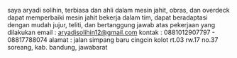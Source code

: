 saya aryadi solihin,
terbiasa dan ahli dalam mesin jahit, obras, dan overdeck
dapat memperbaiki mesin jahit
bekerja dalam tim, dapat beradaptasi dengan mudah 
jujur, teliti, dan bertanggung jawab atas pekerjaan yang dilakukan 
email : aryadisolihin12@gmail.com
kontak : 0881012907797 - 08817788074
alamat : jalan simpang baru cingcin kolot rt.03 rw.17 no.37 soreang, kab. bandung, jawabarat
<!---
Aryadisolihin/Aryadisolihin is a ✨ special ✨ repository because its `README.md` (this file) appears on your GitHub profile.
You can click the Preview link to take a look at your changes.
--->
